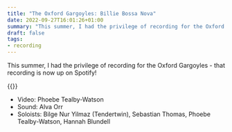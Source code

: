 ```yaml
---
title: "The Oxford Gargoyles: Billie Bossa Nova"
date: 2022-09-27T16:01:26+01:00
summary: "This summer, I had the privilege of recording for the Oxford Gargoyles - that recording is now up on Spotify!"
draft: false
tags:
- recording
---
```


This summer, I had the privilege of recording for the Oxford Gargoyles - that recording is now up on Spotify!

{{<youtube id="y5-x_xq96Y4">}}

- Video: Phoebe Tealby-Watson
- Sound: Alva Orr
- Soloists: Bilge Nur Yilmaz (Tendertwin), Sebastian Thomas, Phoebe Tealby-Watson, Hannah Blundell
